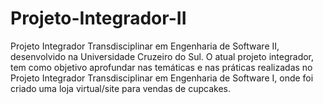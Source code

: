# Projeto-Integrador-II
Projeto Integrador Transdisciplinar em Engenharia de Software II, desenvolvido na Universidade Cruzeiro do Sul. O atual projeto integrador, tem como objetivo aprofundar nas temáticas e nas práticas realizadas no Projeto Integrador Transdisciplinar em Engenharia de Software I, onde foi criado uma loja virtual/site para vendas de cupcakes.
